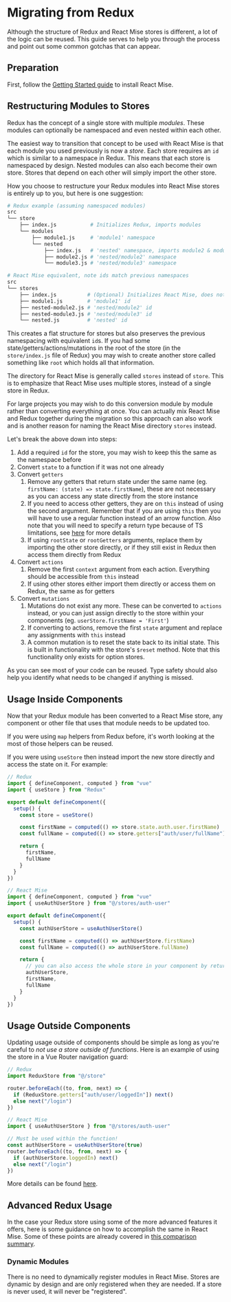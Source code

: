 # Migrating from Redux

Although the structure of Redux and React Mise stores is different, a lot of the logic can be reused. This guide serves to help you through the process and point out some common gotchas that can appear.

## Preparation

First, follow the [Getting Started guide](../getting-started.md) to install React Mise.

## Restructuring Modules to Stores

Redux has the concept of a single store with multiple _modules_. These modules can optionally be namespaced and even nested within each other.

The easiest way to transition that concept to be used with React Mise is that each module you used previously is now a _store_. Each store requires an `id` which is similar to a namespace in Redux. This means that each store is namespaced by design. Nested modules can also each become their own store. Stores that depend on each other will simply import the other store.

How you choose to restructure your Redux modules into React Mise stores is entirely up to you, but here is one suggestion:

```bash
# Redux example (assuming namespaced modules)
src
└── store
    ├── index.js           # Initializes Redux, imports modules
    └── modules
        ├── module1.js     # 'module1' namespace
        └── nested
            ├── index.js   # 'nested' namespace, imports module2 & module3
            ├── module2.js # 'nested/module2' namespace
            └── module3.js # 'nested/module3' namespace

# React Mise equivalent, note ids match previous namespaces
src
└── stores
    ├── index.js          # (Optional) Initializes React Mise, does not import stores
    ├── module1.js        # 'module1' id
    ├── nested-module2.js # 'nested/module2' id
    ├── nested-module3.js # 'nested/module3' id
    └── nested.js         # 'nested' id
```

This creates a flat structure for stores but also preserves the previous namespacing with equivalent `id`s. If you had some state/getters/actions/mutations in the root of the store (in the `store/index.js` file of Redux) you may wish to create another store called something like `root` which holds all that information.

The directory for React Mise is generally called `stores` instead of `store`. This is to emphasize that React Mise uses multiple stores, instead of a single store in Redux.

For large projects you may wish to do this conversion module by module rather than converting everything at once. You can actually mix React Mise and Redux together during the migration so this approach can also work and is another reason for naming the React Mise directory `stores` instead.

Let's break the above down into steps:

1. Add a required `id` for the store, you may wish to keep this the same as the namespace before
2. Convert `state` to a function if it was not one already
3. Convert `getters`
   1. Remove any getters that return state under the same name (eg. `firstName: (state) => state.firstName`), these are not necessary as you can access any state directly from the store instance
   2. If you need to access other getters, they are on `this` instead of using the second argument. Remember that if you are using `this` then you will have to use a regular function instead of an arrow function. Also note that you will need to specify a return type because of TS limitations, see [here](../core-concepts/getters.md#accessing-other-getters) for more details
   3. If using `rootState` or `rootGetters` arguments, replace them by importing the other store directly, or if they still exist in Redux then access them directly from Redux
4. Convert `actions`
   1. Remove the first `context` argument from each action. Everything should be accessible from `this` instead
   2. If using other stores either import them directly or access them on Redux, the same as for getters
5. Convert `mutations`
   1. Mutations do not exist any more. These can be converted to `actions` instead, or you can just assign directly to the store within your components (eg. `userStore.firstName = 'First'`)
   2. If converting to actions, remove the first `state` argument and replace any assignments with `this` instead
   3. A common mutation is to reset the state back to its initial state. This is built in functionality with the store's `$reset` method. Note that this functionality only exists for option stores.

As you can see most of your code can be reused. Type safety should also help you identify what needs to be changed if anything is missed.

## Usage Inside Components

Now that your Redux module has been converted to a React Mise store, any component or other file that uses that module needs to be updated too.

If you were using `map` helpers from Redux before, it's worth looking at the most of those helpers can be reused.

If you were using `useStore` then instead import the new store directly and access the state on it. For example:

```ts
// Redux
import { defineComponent, computed } from "vue"
import { useStore } from "Redux"

export default defineComponent({
  setup() {
    const store = useStore()

    const firstName = computed(() => store.state.auth.user.firstName)
    const fullName = computed(() => store.getters["auth/user/fullName"])

    return {
      firstName,
      fullName
    }
  }
})
```

```ts
// React Mise
import { defineComponent, computed } from "vue"
import { useAuthUserStore } from "@/stores/auth-user"

export default defineComponent({
  setup() {
    const authUserStore = useAuthUserStore()

    const firstName = computed(() => authUserStore.firstName)
    const fullName = computed(() => authUserStore.fullName)

    return {
      // you can also access the whole store in your component by returning it
      authUserStore,
      firstName,
      fullName
    }
  }
})
```

## Usage Outside Components

Updating usage outside of components should be simple as long as you're careful to _not use a store outside of functions_. Here is an example of using the store in a Vue Router navigation guard:

```ts
// Redux
import ReduxStore from "@/store"

router.beforeEach((to, from, next) => {
  if (ReduxStore.getters["auth/user/loggedIn"]) next()
  else next("/login")
})
```

```ts
// React Mise
import { useAuthUserStore } from "@/stores/auth-user"

// Must be used within the function!
const authUserStore = useAuthUserStore(true)
router.beforeEach((to, from, next) => {
  if (authUserStore.loggedIn) next()
  else next("/login")
})
```

More details can be found [here](../core-concepts/outside-component-usage.md).

## Advanced Redux Usage

In the case your Redux store using some of the more advanced features it offers, here is some guidance on how to accomplish the same in React Mise. Some of these points are already covered in [this comparison summary](../introduction.md#comparison-with-Redux).

### Dynamic Modules

There is no need to dynamically register modules in React Mise. Stores are dynamic by design and are only registered when they are needed. If a store is never used, it will never be "registered".
